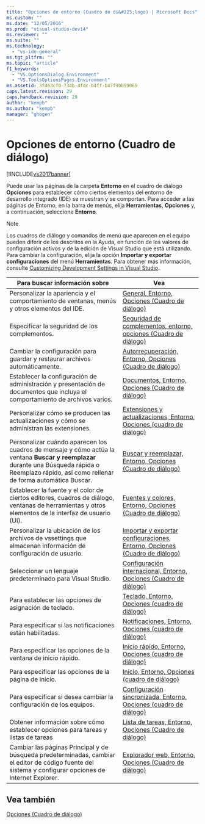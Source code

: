 ```yaml
---
title: "Opciones de entorno (Cuadro de di&#225;logo) | Microsoft Docs"
ms.custom: ""
ms.date: "12/05/2016"
ms.prod: "visual-studio-dev14"
ms.reviewer: ""
ms.suite: ""
ms.technology: 
  - "vs-ide-general"
ms.tgt_pltfrm: ""
ms.topic: "article"
f1_keywords: 
  - "VS.OptionsDialog.Environment"
  - "VS.ToolsOptionsPages.Environment"
ms.assetid: 3f463cf0-734b-4fdc-b4ff-b47f9bb99069
caps.latest.revision: 29
caps.handback.revision: 29
author: "kempb"
ms.author: "kempb"
manager: "ghogen"
---
```

# Opciones de entorno (Cuadro de di&#225;logo)
[!INCLUDE[vs2017banner](../../code-quality/includes/vs2017banner.md)]

Puede usar las páginas de la carpeta **Entorno** en el cuadro de diálogo **Opciones** para establecer cómo ciertos elementos del entorno de desarrollo integrado \(IDE\) se muestran y se comportan.  Para acceder a las páginas de Entorno, en la barra de menús, elija **Herramientas**, **Opciones** y, a continuación, seleccione **Entorno**.  
  
> [!NOTE]
>  Los cuadros de diálogo y comandos de menú que aparecen en el equipo pueden diferir de los descritos en la Ayuda, en función de los valores de configuración activos y de la edición de Visual Studio que está utilizando.  Para cambiar la configuración, elija la opción **Importar y exportar configuraciones** del menú **Herramientas**.  Para obtener más información, consulte [Customizing Development Settings in Visual Studio](http://msdn.microsoft.com/es-es/22c4debb-4e31-47a8-8f19-16f328d7dcd3).  
  
|Para buscar información sobre|Vea|  
|-----------------------------------|---------|  
|Personalizar la apariencia y el comportamiento de ventanas, menús y otros elementos del IDE.|[General, Entorno, Opciones \(Cuadro de diálogo\)](../../ide/reference/general-environment-options-dialog-box.md)|  
|Especificar la seguridad de los complementos.|[Seguridad de complementos, entorno, opciones \(Cuadro de diálogo\)](../Topic/Add-in%20Security,%20Environment,%20Options%20Dialog%20Box.md)|  
|Cambiar la configuración para guardar y restaurar archivos automáticamente.|[Autorrecuperación, Entorno, Opciones \(Cuadro de diálogo\)](../../ide/reference/autorecover-environment-options-dialog-box.md)|  
|Establecer la configuración de administración y presentación de documentos que incluya el comportamiento de archivos varios.|[Documentos, Entorno, Opciones \(Cuadro de diálogo\)](../../ide/reference/documents-environment-options-dialog-box.md)|  
|Personalizar cómo se producen las actualizaciones y cómo se administran las extensiones.|[Extensiones y actualizaciones, Entorno, Opciones \(cuadro de diálogo\)](../../ide/reference/extensions-and-updates-environment-options-dialog-box.md)|  
|Personalizar cuándo aparecen los cuadros de mensaje y cómo actúa la ventana **Buscar y reemplazar** durante una Búsqueda rápida o Reemplazo rápido, así como rellenar de forma automática Buscar.|[Buscar y reemplazar, Entorno, Opciones \(Cuadro de diálogo\)](../../ide/reference/find-and-replace-environment-options-dialog-box.md)|  
|Establecer la fuente y el color de ciertos editores, cuadros de diálogo, ventanas de herramientas y otros elementos de la interfaz de usuario \(UI\).|[Fuentes y colores, Entorno, Opciones \(Cuadro de diálogo\)](../../ide/reference/fonts-and-colors-environment-options-dialog-box.md)|  
|Personalizar la ubicación de los archivos de vssettings que almacenan información de configuración de usuario.|[Importar y exportar configuraciones, Entorno, Opciones \(Cuadro de diálogo\)](../../ide/reference/import-and-export-settings-environment-options-dialog-box.md)|  
|Seleccionar un lenguaje predeterminado para Visual Studio.|[Configuración internacional, Entorno, Opciones \(Cuadro de diálogo\)](../../ide/reference/international-settings-environment-options-dialog-box.md)|  
|Para establecer las opciones de asignación de teclado.|[Teclado, Entorno, Opciones \(cuadro de diálogo\)](../../ide/reference/keyboard-environment-options-dialog-box.md)|  
|Para especificar si las notificaciones están habilitadas.|[Notificaciones, Entorno, Opciones \(cuadro de diálogo\)](../../ide/reference/notifications-environment-options-dialog-box.md)|  
|Para especificar las opciones de la ventana de inicio rápido.|[Inicio rápido, Entorno, Opciones \(cuadro de diálogo\)](../../ide/reference/quick-launch-environment-options-dialog-box.md)|  
|Para especificar las opciones de la página de inicio.|[Inicio, Entorno, Opciones \(cuadro de diálogo\)](../../ide/reference/startup-environment-options-dialog-box.md)|  
|Para especificar si desea cambiar la configuración de los equipos.|[Configuración sincronizada, Entorno, Opciones \(cuadro de diálogo\)](../../ide/reference/synchronized-settings-environment-options-dialog-box.md)|  
|Obtener información sobre cómo establecer opciones para tareas y listas de tareas|[Lista de tareas, Entorno, Opciones \(Cuadro de diálogo\)](../../ide/reference/task-list-environment-options-dialog-box.md)|  
|Cambiar las páginas Principal y de búsqueda predeterminadas, cambiar el editor de código fuente del sistema y configurar opciones de Internet Explorer.|[Explorador web, Entorno, Opciones \(Cuadro de diálogo\)](../../ide/reference/web-browser-environment-options-dialog-box.md)|  
  
## Vea también  
 [Opciones \(Cuadro de diálogo\)](../../ide/reference/options-dialog-box-visual-studio.md)